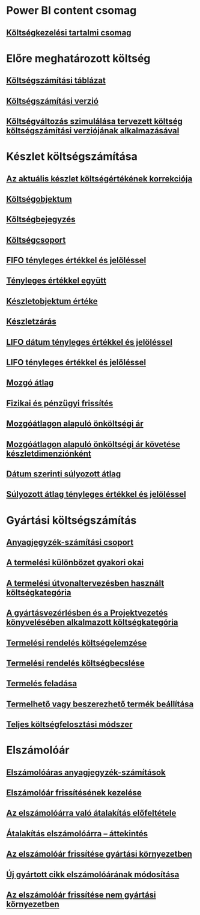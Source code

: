 # Power BI content csomag
## [Költségkezelési tartalmi csomag](/dynamics365/operations/dev-itpro/analytics/cost-management-content-pack?toc=/dynamics365/operations/supply-chain/toc.json)
# Előre meghatározott költség
## [Költségszámítási táblázat](costing-sheets.md)
## [Költségszámítási verzió](costing-versions.md)
## [Költségváltozás szimulálása tervezett költség költségszámítási verziójának alkalmazásával](simulate-cost-changes-costing-version-planned-costs.md)
# Készlet költségszámítása
## [Az aktuális készlet költségértékének korrekciója](adjust-hand-inventory-cost-values.md)
## [Költségobjektum](cost-object.md)
## [Költségbejegyzés](cost-entries.md)
## [Költségcsoport](cost-groups.md)
## [FIFO tényleges értékkel és jelöléssel](fifo-physical-value-marking.md)
## [Tényleges értékkel együtt](include-physical-value.md)
## [Készletobjektum értéke](physical-quantity.md)
## [Készletzárás](inventory-close.md)
## [LIFO dátum tényleges értékkel és jelöléssel](lifo-date-physical-value-marking.md)
## [LIFO tényleges értékkel és jelöléssel](lifo-physical-value-marking.md)
## [Mozgó átlag](moving-average.md)
## [Fizikai és pénzügyi frissítés](physical-financial-updates.md)
## [Mozgóátlagon alapuló önköltségi ár](running-average-cost-price.md)
## [Mozgóátlagon alapuló önköltségi ár követése készletdimenziónként](track-running-average-cost-per-inventory-dimension.md)
## [Dátum szerinti súlyozott átlag](weighted-average-date.md)
## [Súlyozott átlag tényleges értékkel és jelöléssel](weighted-average-physical-value-marking.md)
# Gyártási költségszámítás
## [Anyagjegyzék-számítási csoport](bom-calculation-groups.md)
## [A termelési különbözet gyakori okai](common-sources-of-production-variances.md)
## [A termelési útvonaltervezésben használt költségkategória](cost-categories-used-production-routings.md)
## [A gyártásvezérlésben és a Projektvezetés könyvelésében alkalmazott költségkategória](cost-categories-used-production-control-project-management-accounting.md)
## [Termelési rendelés költségelemzése](production-order-cost-analysis.md)
## [Termelési rendelés költségbecslése](production-order-cost-estimation.md)
## [Termelés feladása](production-posting.md)
## [Termelhető vagy beszerezhető termék beállítása](manufactured-items-treated-as-purchased-items.md)
## [Teljes költségfelosztási módszer](methodology-total-cost-allocation.md)
# Elszámolóár
## [Elszámolóáras anyagjegyzék-számítások](information-used-bom-calculations-standard-costs.md)
## [Elszámolóár frissítésének kezelése](manage-standard-cost-updates.md)
## [Az elszámolóárra való átalakítás előfeltétele](prerequisites-standard-cost-conversion.md)
## [Átalakítás elszámolóárra – áttekintés](standard-cost-conversion-overview.md)
## [Az elszámolóár frissítése gyártási környezetben](update-standard-costs-manufacturing-environment.md)
## [Új gyártott cikk elszámolóárának módosítása](update-standard-costs-new-manufactured-item.md)
## [Az elszámolóár frissítése nem gyártási környezetben](update-standard-costs-non-manufacturing-environment.md)


